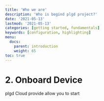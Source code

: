 ```yaml
---
title: 'Who we are'
description: 'Who is begind plgd project?'
date: '2021-05-13'
lastmod: '2021-05-13'
categories: [getting started, fundamentals]
keywords: [configuration, highlighting]
menu:
  docs:
    parent: introduction
    weight: 65
toc: true
---
```


# 2. Onboard Device
plgd Cloud provide allow you to start   